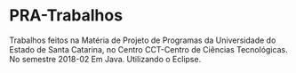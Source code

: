 # PRA-Trabalhos
Trabalhos feitos na Matéria de Projeto de Programas da Universidade do Estado de Santa Catarina, no Centro CCT-Centro de Ciências Tecnológicas. No semestre 2018-02
Em Java.
Utilizando o Eclipse.

